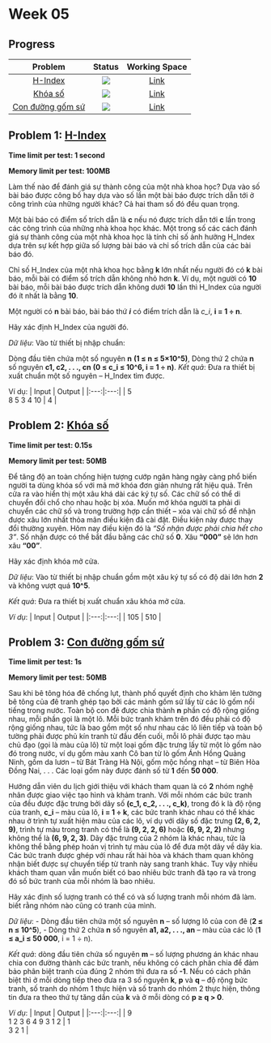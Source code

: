 # Week 05

## Progress
| Problem | Status | Working Space |
|:---:|:---:|:--:|
| [H-Index](https://khmt.uit.edu.vn/wecode/cs112.2021/assignment/3/4) | ![](https://img.shields.io/badge/-Accepted-brightgreen) | [Link](https://goo.gle)
| [Khóa số](https://khmt.uit.edu.vn/wecode/cs112.2021/assignment/3/9) | ![](https://img.shields.io/badge/-Accepted-brightgreen) | [Link](https://goo.gle)
| [Con đường gốm sứ](https://khmt.uit.edu.vn/wecode/cs112.2021/assignment/3/17) | ![](https://img.shields.io/badge/-Accepted-brightgreen) | [Link](https://goo.gle)

## Problem 1: [H-Index](https://khmt.uit.edu.vn/wecode/cs112.2021/assignment/3/4)
**Time limit per test: 1 second**

**Memory limit per test: 100MB**

Làm thế nào để đánh giá sự thành công của một nhà khoa học?  Dựa vào số bài báo được công bố hay dựa vào số lần một bài báo được trích dẫn tới ở công trình của những người khác? Cả hai tham số đó đều quan trọng.

Một bài báo có điểm số trích dẫn là **c** nếu nó được trích dẫn tới **c** lần trong các công trình của những nhà khoa học khác. Một trong số các cách đánh giá sự thành công của một nhà khoa học là tính chỉ số ảnh hưởng H_Index dựa trên sự kết hợp giữa số lượng bài báo và chỉ số trích dẫn của các bài báo đó.

Chỉ số H_Index của một nhà khoa học bằng **k** lớn nhất nếu người đó có **k** bài báo, mỗi bài có điểm số trích dẫn không nhỏ hơn **k**. Ví dụ, một người có **10** bài báo, mỗi bài báo được trích dẫn không dưới **10** lần thì H_Index của người đó ít nhất là bằng **10**.

Một người có **n** bài báo, bài báo thứ ***i*** có điểm trích dẫn là *c_i*, **i = 1 ÷ n**. 

Hãy xác định H_Index của người đó.

*Dữ liệu*: Vào từ thiết bị nhập chuẩn:

Dòng đầu tiên chứa một số nguyên **n** **(1 ≤ n ≤ 5×10^5)**,
Dòng thứ 2 chứa **n** số nguyên **c1, c2, . . ., cn** **(0 ≤ c_i ≤ 10^6, i = 1 ÷ n)**.
*Kết quả*: Đưa ra thiết bị xuất chuẩn một số nguyên – H_Index tìm được.

Ví dụ:
| Input | Output |
|:---:|:---:|
| 5 <br /> 8 5 3 4 10 | 4 |
## Problem 2: [Khóa số](https://khmt.uit.edu.vn/wecode/cs112.2021/assignment/3/9)
**Time limit per test: 0.15s**

**Memory limit per test: 50MB**

Để tăng độ an toàn chống hiện tượng cướp ngân hàng ngày càng phổ biến người ta dùng khóa số với mã mở khóa đơn giản nhưng rất hiệu quả. Trên cửa ra vào hiển thị một xâu khá dài các ký tự số. Các chữ số có thể di chuyển đổi chổ cho nhau hoặc bị xóa. Muốn mở khóa người ta phải di chuyển các chữ số và trong trường hợp cần thiết – xóa vài chữ số để nhận được xâu lớn nhất thỏa mãn điều kiện đã cài đặt. Điều kiện này được thay đổi thường xuyên. Hôm nay điều kiện đó là *“Số nhận được phải chia hết cho 3”*. Số nhận được có thể bắt đầu bằng các chữ số **0**. Xâu **“000”** sẽ lớn hơn xâu **“00”**.

Hãy xác định khóa mở cửa.

*Dữ liệu*: Vào từ thiết bị nhập chuẩn gồm một xâu ký tự số có độ dài lớn hơn **2** và không vượt quá **10^5**.

*Kết quả*: Đưa ra thiết bị xuất chuẩn xâu khóa mở cửa.

*Ví dụ*:
| Input | Output |
|:---:|:---:|
| 105 | 510 |
## Problem 3: [Con đường gốm sứ](https://khmt.uit.edu.vn/wecode/cs112.2021/assignment/3/17)
**Time limit per test: 1s**

**Memory limit per test: 50MB**

Sau khi bê tông hóa đê chống lụt, thành phố quyết định cho khảm lên tường bê tông của đê tranh ghép tạo bởi các mảnh gốm sứ lấy từ các lò gốm nổi tiếng trong nước. Toàn bộ con đê được chia thành **n** phần có độ rộng giống nhau, mỗi phần gọi là một lô. Mỗi bức tranh khảm trên đó đều phải có độ rộng giống nhau, tức là bao gồm một số như nhau các lô liên tiếp và toàn bộ tường phải được phủ kín tranh từ đầu đến cuối, mỗi lô phải được tạo màu chủ đạo (gọi là màu của lô) từ một loại gốm đặc trưng lấy từ một lò gốm nào đó trong nước, ví dụ gốm màu xanh Cô ban từ lò gốm Ánh Hồng Quảng Ninh, gốm da lươn – từ Bát Tràng Hà Nội, gốm mộc hồng nhạt – từ Biên Hòa Đồng Nai, . . . Các loại gốm này được đánh số từ **1** đến **50 000**.

Hướng dẫn viên du lịch giới thiệu với khách tham quan là có **2** nhóm nghệ nhân được giao việc tạo hình và khảm tranh. Với mỗi nhóm các bức tranh của đều được đặc trưng bởi dãy số **(c_1, c_2, . . ., c_k)**, trong đó k là độ rộng của tranh, **c_i** – màu của lô, **i = 1 ÷ k**, các bức tranh khác nhau có thể khác nhau ở trình tự xuất hiện màu của các lô, ví dụ với dãy số đặc trưng **(2, 6, 2, 9)**, trình tự màu trong tranh có thể là **(9, 2, 2, 6)** hoặc **(6, 9, 2, 2)** nhưng không thể là **(6, 9, 2, 3)**. Dãy đặc trưng của 2 nhóm là khác nhau, tức là không thể bằng phép hoán vị trình tự màu của lô để đưa một dãy về dãy kia. Các bức tranh được ghép với nhau rất hài hòa và khách tham quan không nhận biết được sự chuyển tiếp từ tranh này sang tranh khác. Tuy vậy nhiều khách tham quan vẫn muốn biết có bao nhiêu bức tranh đã tạo ra và trong đó số bức tranh của mỗi nhóm là bao nhiêu.

Hãy xác định số lượng tranh có thể có và số lượng tranh mỗi nhóm đã làm. biết rằng nhóm nào cũng có tranh của mình.

*Dữ liệu*:
    - Dòng đầu tiên chứa một số nguyên **n** – số lượng lô của con đê (**2 ≤ n ≤ 10^5**),
    - Dòng thứ 2 chứa **n** số nguyên **a1, a2, . . ., an** – màu của các lô (**1 ≤ a_i ≤ 50 000**, i = 1 ÷ n).

*Kết quả*: dòng đầu tiên chứa số nguyên **m** – số lượng phương án khác nhau chia con đường thành các bức tranh, nếu không có cách phân chia để đảm bảo phân biệt tranh của đúng 2 nhóm thì đưa ra số **-1**. Nếu có cách phân biệt thì ở mỗi dòng tiếp theo đưa ra 3 số nguyên **k**, **p** và **q** – độ rộng bức tranh, số tranh do nhóm 1 thực hiện và số tranh do nhóm 2 thực hiện, thông tin đưa ra theo thứ tự tăng dần của **k** và ở mỗi dòng có **p ≥ q > 0**.

*Ví dụ*:
| Input | Output | 
|:---:|:---:|
| 9 <br /> 1 2 3 6 4 9 3 1 2 | 1 <br />3 2 1 |